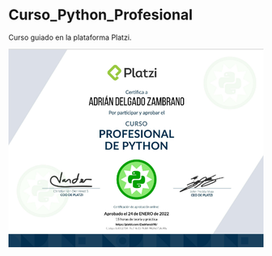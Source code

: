 # Curso_Python_Profesional
Curso guiado en la plataforma Platzi.

![](https://github.com/Jodezamb/Curso_Python_Profesional/blob/main/Diploma/imagen.png)

